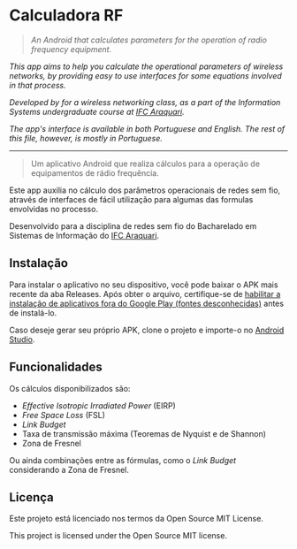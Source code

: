 # Calculadora RF

> _An Android that calculates parameters for the operation of radio frequency equipment._

_This app aims to help you calculate the operational parameters of wireless networks,
by providing easy to use interfaces for some equations involved in that process._

_Developed by for a wireless networking class, as a part of the Information Systems
undergraduate course at [IFC Araquari](https://araquari.ifc.edu.br/)._

_The app's interface is available in both Portuguese and English. The rest of this file, however,
is mostly in Portuguese._

---

> Um aplicativo Android que realiza cálculos para a operação de equipamentos de rádio frequência.

Este app auxilia no cálculo dos parâmetros operacionais de redes sem fio,
através de interfaces de fácil utilização para algumas das formulas envolvidas no processo.

Desenvolvido para a disciplina de redes sem fio do Bacharelado em Sistemas de Informação
do [IFC Araquari](https://araquari.ifc.edu.br/).


## Instalação

Para instalar o aplicativo no seu dispositivo, você pode baixar o APK mais recente da aba
Releases. Após obter o arquivo, certifique-se de [habilitar a instalação de aplicativos fora do
Google Play (fontes desconhecidas)](https://seletronic.com.br/noticias/android/sistema-android/como-instalar-aplicativos-de-fontes-desconhecidas-no-android-apk/)
antes de instalá-lo. 

Caso deseje gerar seu próprio APK, clone o projeto e importe-o no [Android Studio](https://developer.android.com/studio/).

## Funcionalidades

Os cálculos disponibilizados são:

* _Effective Isotropic Irradiated Power_ (EIRP)
* _Free Space Loss_ (FSL)
* _Link Budget_
* Taxa de transmissão máxima (Teoremas de Nyquist e de Shannon)
* Zona de Fresnel

Ou ainda combinações entre as fórmulas, como o _Link Budget_
considerando a Zona de Fresnel.

## Licença

Este projeto está licenciado nos termos da Open Source MIT License.

This project is licensed under the Open Source MIT license.

